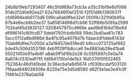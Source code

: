 24b8b19eb7293407
46c5fd969a73cb3a
a35c31bf9e6d1068
91de2f2d0e92ea21
62a76646f0ef2510
f2f51d8b1390637f
cfd8994edb6173d8
089ca8ab9fbe32ef
000f4c321fd0b95a
67b4e6ecb8b2ee37
5a85814698d7cb96
52ff86b5095a2599
702baf45d3830127
0208457975cd966e
aad9b6164d116e84
df996141c80fcd57
5debf792fcbdb168
59dc2bd0aa61c783
5acc0112a8bd986d
8a4f1c95a4078d7b
fdaacb91dde6143d
70ab86dfee7c050d
a3a18457de518ed0
b9ccc073725af882
bde41c506d353786
4eb1ff29f1b8cca6
5e4883ab28e41ba8
55021450e91a4b6f
a8ab5ff1d16b2e28
0c55f5697c0e0a74
6a674cf330edf7f5
fd8841790e1de1b3
16d1370f0f932465
752364c46d1d0bdd
3c36ecba1a8d5674
cf030bcdaf503120
7f6aad848039308e
8220e75e3d5d8580
d62f3e1ae3e41c9f
7f461e2378a0ab58
